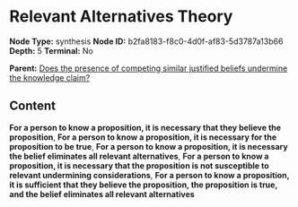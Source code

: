 # Relevant Alternatives Theory

**Node Type:** synthesis
**Node ID:** b2fa8183-f8c0-4d0f-af83-5d3787a13b66
**Depth:** 5
**Terminal:** No

**Parent:** [Does the presence of competing similar justified beliefs undermine the knowledge claim?](does-the-presence-of-competing-similar-justified-beliefs-undermine-the-knowledge-claim-antithesis-0f704026-1570-4d7a-aac1-3a32844ea147.md)

## Content

**For a person to know a proposition, it is necessary that they believe the proposition**, **For a person to know a proposition, it is necessary for the proposition to be true**, **For a person to know a proposition, it is necessary the belief eliminates all relevant alternatives**, **For a person to know a proposition, it is necessary that the proposition is not susceptible to relevant undermining considerations**, **For a person to know a proposition, it is sufficient that they believe the proposition, the proposition is true, and the belief eliminates all relevant alternatives**
